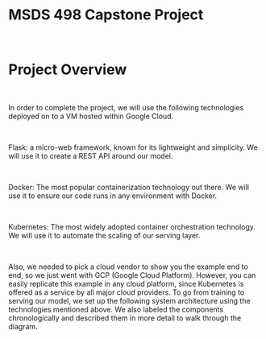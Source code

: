 # MSDS 498 Capstone Project

<br />

# Project Overview

<br />

In order to complete the project, we will use the following technologies deployed on to a VM hosted within Google Cloud.

<br />

Flask: a micro-web framework, known for its lightweight and simplicity. We will use it to create a REST API around our model.

<br />

Docker: The most popular containerization technology out there. We will use it to ensure our code runs in any environment with Docker.

<br />

Kubernetes: The most widely adopted container orchestration technology. We will use it to automate the scaling of our serving layer.

<br />

Also, we needed to pick a cloud vendor to show you the example end to end, so we just went with GCP (Google Cloud Platform). However, you can easily replicate this example in any cloud platform, since Kubernetes is offered as a service by all major cloud providers.
To go from training to serving our model, we set up the following system architecture using the technologies mentioned above. We also labeled the components chronologically and described them in more detail to walk through the diagram.
